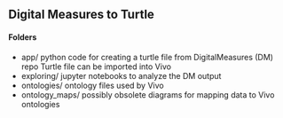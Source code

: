 ## Digital Measures to Turtle

#### Folders

- app/
    python code for creating a turtle file from DigitalMeasures (DM) repo
    Turtle file can be imported into Vivo
- exploring/
    jupyter notebooks to analyze the DM output
- ontologies/
    ontology files used by Vivo
- ontology_maps/
    possibly obsolete diagrams for mapping data to Vivo ontologies
